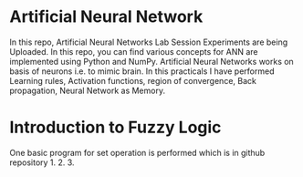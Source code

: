 # Artificial Neural Network 
In this repo, Artificial Neural Networks Lab Session Experiments are being Uploaded. In this repo, you can find various concepts for ANN are implemented using Python and NumPy. 
Artificial Neural Networks works on basis of neurons i.e. to mimic brain. In this practicals I have performed Learning rules, Activation functions, region of convergence, Back propagation, Neural Network as Memory.

# Introduction to Fuzzy Logic
One basic program for set operation is performed which is in github repository
1.
2.
3.

